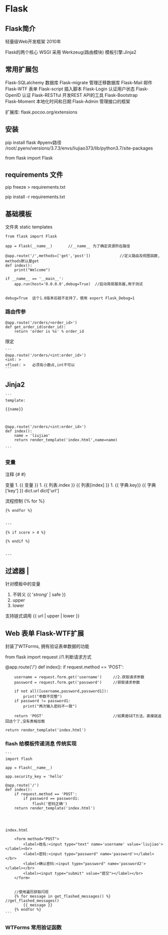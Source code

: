 # Flask

## Flask简介
轻量级Web开发框架
2010年

Flask的两个核心
    WSGI 采用 Werkzeug(路由模块)
    模板引擎:Jinja2

## 常用扩展包
Flask-SQLalchemy    数据库
Flask-migrate       管理迁移数据库
Flask-Mail          邮件
Flask-WTF           表单
Flask-script        插入脚本
Flask-Login         认证用户状态
Flask-OpenID        认证
Flask-RESTful       开发REST API的工具
Flask-Bootstrap     
Flask-Moment        本地化时间和日期
Flask-Admin         管理接口的框架

扩展库:
    flask.pocoo.org/extensions


## 安装
pip install flask   #pyenv路径 /root/.pyenv/versions/3.7.3/envs/liujiao373/lib/python3.7/site-packages

from flask import Flask


## requirements 文件
pip freeze > requirements.txt

pip install -r requirements.txt


## 基础模板
文件夹
    static
    templates

```
from flask import Flask

app = Flask(__name__)       //__name__ 为了确定资源所在路径

@app.route('/',methods=['get','post'])             //定义路由及视图函数, methods默认是get
def index():
    print("Welcome")

if __name__ == '__main__':
    app.run(host='0.0.0.0',debug=True)  //启动简易服务器,用于测试


debug=True  这个1.0版本后就不支持了，使用 export Flask_Debug=1 

```


### 路由传参
```
@app.route('/orders/<order_id>')
def get_order_id(order_id):
    return 'order is %s' % order_id
```

限定

    ```
    @app.route('/orders/<int:order_id>')
    <int: >
    <float: >   必须有小数点,int不可以
    ```


## Jinja2

    ```
    template:

    {{name}}



    @app.route('/orders/<int:order_id>')
    def index():
        name = 'liujiao'
        return render_template('index.html',name=name)

    ```

### 变量

注释
    {# #}

变量
    1. {{ 变量 }}
    1. {{ 列表.index }}     {{ 列表[index] }}
    1. {{ 字典.key}}        {{ 字典['key'] }}
        dict.url            dict['url']

流程控制
    {% for %}

    {% endfor %}


    ---

    {% if score > 4 %}

    {% endif %}


    ---


## 过滤器 |

针对模板中的变量

1. 不转义
    {{ '<em>strong</em>' | safe }}
1. upper
1. lower

支持链式调用
    {{ url | upper | lower }}



## Web 表单 Flask-WTF扩展
封装了WTForms, 拥有验证表单数据的功能

from flask import request       //1.判断请求方式

@app.route('/')
def index():
    if request.method == 'POST':

        username = request.form.get('username')     //2.获取请求参数
        password = request.form.get('password')     //获取请求参数

        if not all([username,password,password1]):
            print("参数不完整")
        if password != password1:
            print("两次输入密码不一致")

        return 'POST'                               //如果是GET方法，直接就返回这个了,没有表格加载
        
    return render_template('index.html')



### flash 给模板传递消息   传统实现
    ```
    import flash

    app = Flash(__name__)

    app.security_key = 'hello'

    @app.route('/')
    def index():
        if request.method == 'POST':
            if password == password1:
                flash('密码正确')
        return render_template('index.html')




    index.html

        <form method="POST">
            <label>姓名:<input type="text" name='username' value='liujiao'></label><br>
            <label>密码:<input type="password" name='password'></label></br>
            <label>确认密码:<input type="password" name='password2'></label></br>
            <label><input type="submit" value="提交"></label></br>
        </form>


        //使用遍历获取闪现
        {% for message in get_flashed_messages() %}         //get_flashed_messages()
            {{ message }}
        {% endfor %}
    ```


### WTForms 常用验证函数




